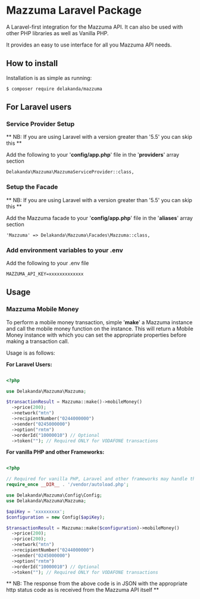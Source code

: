 # Mazzuma Laravel Package
A Laravel-first integration for the Mazzuma API. It can also be used with other PHP libraries as well as Vanilla PHP.

It provides an easy to use interface for all you Mazzuma API needs.

## How to install
Installation is as simple as running:

```
$ composer require delakanda/mazzuma
```

## For Laravel users

### Service Provider Setup
** NB: If you are using Laravel with a version greater than '5.5' you can skip this **

Add the following to your '**config/app.php**' file in the '**providers**' array section

```
Delakanda\Mazzuma\MazzumaServiceProvider::class,
```

### Setup the Facade
** NB: If you are using Laravel with a version greater than '5.5' you can skip this **

Add the Mazzuma facade to your '**config/app.php**' file in the '**aliases**' array section

```
'Mazzuma' => Delakanda\Mazzuma\Facades\Mazzuma::class,
```

### Add environment variables to your .env
Add the following to your .env file

```
MAZZUMA_API_KEY=xxxxxxxxxxxxx
```

## Usage

### Mazzuma Mobile Money
To perform a mobile money transaction, simple '**make**' a Mazzuma instance and call the mobile money function on the instance. This will return a Mobile Money instance with which you can set the appropriate properties before making a transaction call.

Usage is as follows:


**For Laravel Users:**

```php

<?php

use Delakanda\Mazzuma\Mazzuma;

$transactionResult = Mazzuma::make()->mobileMoney()
  ->price(200);
  ->network("mtn")
  ->recipientNumber("0244000000")
  ->sender("0245000000")
  ->option("rmtm")
  ->orderId("10000010") // Optional 
  ->token(""); // Required ONLY for VODAFONE transactions

```

**For vanilla PHP and other Frameworks:**

```php

<?php

// Required for vanilla PHP, Laravel and other frameworks may handle this already
require_once __DIR__ . '/vendor/autoload.php';

use Delakanda\Mazzuma\Config\Config;
use Delakanda\Mazzuma\Mazzuma;

$apiKey = 'xxxxxxxxx';
$configuration = new Config($apiKey);

$transactionResult = Mazzuma::make($configuration)->mobileMoney()
  ->price(200);
  ->price(200);
  ->network("mtn")
  ->recipientNumber("0244000000")
  ->sender("0245000000")
  ->option("rmtm")
  ->orderId("10000010") // Optional 
  ->token(""); // Required ONLY for VODAFONE transactions

```

** NB: The response from the above code is in JSON with the appropriate http status code as is received from the Mazzuma API itself **